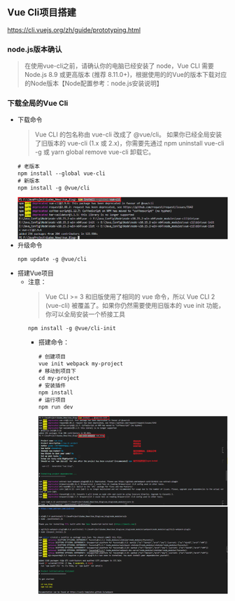 ## Vue Cli项目搭建
<https://cli.vuejs.org/zh/guide/prototyping.html>

### node.js版本确认
> 在使用vue-cli之前，请确认你的电脑已经安装了 node，Vue CLI 需要 Node.js 8.9 或更高版本 (推荐 8.11.0+)，根据使用的的Vue的版本下载对应的Node版本【Node配置参考：node.js安装说明】

### 下载全局的Vue Cli
* 下载命令
    > Vue CLI 的包名称由 vue-cli 改成了 @vue/cli。 如果你已经全局安装了旧版本的 vue-cli (1.x 或 2.x)，你需要先通过 npm uninstall vue-cli -g 或 yarn global remove vue-cli 卸载它。
    ```shell
    # 老版本
    npm install --global vue-cli
    # 新版本 
    npm install -g @vue/cli
    ```
    ![vuecli全局下载](../resource/vue/vue-vuecli全局下载.png)
* 升级命令
    ```shell
    npm update -g @vue/cli
    ```
* 搭建Vue项目
    * 注意：
        > Vue CLI >= 3 和旧版使用了相同的 vue 命令，所以 Vue CLI 2 (vue-cli) 被覆盖了。如果你仍然需要使用旧版本的 vue init 功能，你可以全局安装一个桥接工具
        ```shell
        npm install -g @vue/cli-init
        ```
      * 搭建命令：
        ```shell
        # 创建项目
        vue init webpack my-project
        # 移动到项目下
        cd my-project
        # 安装插件
        npm install
        # 运行项目
        npm run dev
        ```
        ![项目搭建](../resource/vue/vue-项目搭建.png)
        ![项目搭建完成](../resource/vue/vue-项目搭建完成.png)


